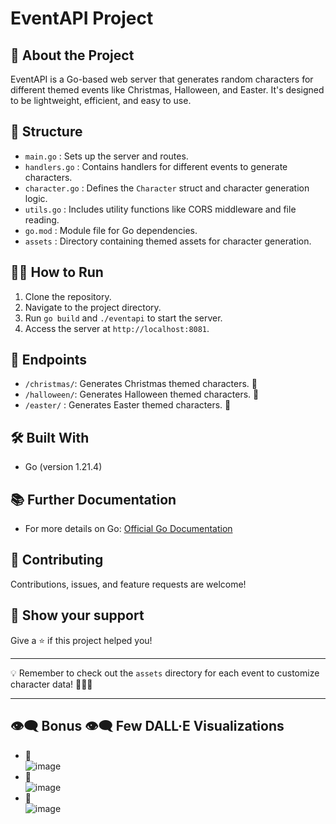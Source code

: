 # EventAPI Project

## 🚀 About the Project
EventAPI is a Go-based web server that generates random characters for different themed events like Christmas, Halloween, and Easter. It's designed to be lightweight, efficient, and easy to use.

## 📁 Structure
- `main.go`      : Sets up the server and routes.
- `handlers.go`  : Contains handlers for different events to generate characters.
- `character.go` : Defines the `Character` struct and character generation logic.
- `utils.go`     : Includes utility functions like CORS middleware and file reading.
- `go.mod`       : Module file for Go dependencies.
- `assets`       : Directory containing themed assets for character generation.

## 🏃‍♂️ How to Run
1. Clone the repository.
2. Navigate to the project directory.
3. Run `go build` and `./eventapi` to start the server.
4. Access the server at `http://localhost:8081`.

## 🎨 Endpoints
- `/christmas/`: Generates Christmas themed characters. 🎄
- `/halloween/`: Generates Halloween themed characters. 🎃
- `/easter/`   : Generates Easter themed characters.    🐰

## 🛠️ Built With
- Go (version 1.21.4)

## 📚 Further Documentation
- For more details on Go: [Official Go Documentation](https://golang.org/doc/)

## 🤝 Contributing
Contributions, issues, and feature requests are welcome!

## 🌟 Show your support
Give a ⭐️ if this project helped you!

---

💡 Remember to check out the `assets` directory for each event to customize character data! 🎅👻🐇

---

## 👁️‍🗨️ Bonus 👁️‍🗨️ Few DALL·E Visualizations
- 🎁 <br> ![image](https://github.com/KaNiuSii/Go-EventAPI/assets/123270897/c90b4f80-cb81-4fd8-884e-61732ef2a49d) <br>
- 🦇 <br> ![image](https://github.com/KaNiuSii/Go-EventAPI/assets/123270897/cc3abca7-befc-48c6-9e22-eb6b7b09dd51) <br>
- 🐤 <br> ![image](https://github.com/KaNiuSii/Go-EventAPI/assets/123270897/2e2794d3-7e6d-40e5-823c-a4ed9d60e541) <br>

